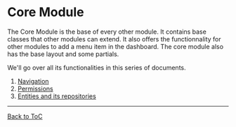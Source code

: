# Core Module

The Core Module is the base of every other module. It contains base classes that other modules can extend. It also offers the functionnality for other modules to add a menu item in the dashboard. The core module also has the base layout and some partials.

We'll go over all its functionalities in this series of documents.

1. [Navigation](/Navigation.md)
2. [Permissions]()
3. [Entities and its repositories]()


***

[Back to ToC](../readme.md)